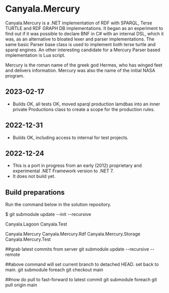 ﻿# Canyala.Mercury
Canyala.Mercury is a .NET implementation of RDF with SPARQL, Terse TURTLE and RDF GRAPH DB implementations.
It began as an experiment to find out if it was possible to declare BNF in C# with an internal DSL, which it was, as an alternative to bloated lexer and parser implementations.
The same basic Parser base class is used to implement both terse turtle and sparql engines.
An other interesting candidate for a Mercury Parser based implementation is Lua script.

Mercury is the roman name of the greek god Hermes, who has winged feet and delivers information. Mercury was also the name of the initial NASA program.

## 2023-02-17
- Builds OK, all tests OK, moved sparql production lamdbas into an inner private Productions class to create a scope for the production rules.

## 2022-12-31
- Builds OK, including access to internal for test projects.

## 2022-12-24
- This is a port in progress from an early (2012) proprietary and experimental .NET Framework version to .NET 7.
- It does not build yet.


## Build preparations
Run the command below in the solution repository.

$ git submodule update --init --recursive

Canyala.Lagoon
Canyala.Test

Canyala.Mercury
Canyala.Mercury.Rdf
Canyala.Mercury.Storage
Canyala.Mercury.Test


##grab latest commits from server
git submodule update --recursive --remote

##above command will set current branch to detached HEAD. set back to main.
git submodule foreach git checkout main

##now do pull to fast-forward to latest commit
git submodule foreach git pull origin main
